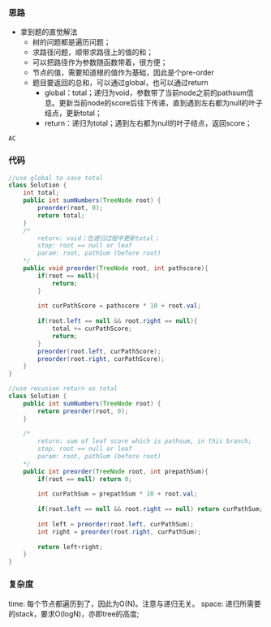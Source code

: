### 思路

- 拿到题的直觉解法
    - 树的问题都是遍历问题；
    - 求路径问题，顺带求路径上的值的和；
    - 可以把路径作为参数随函数带着，很方便；
    - 节点的值，需要知道根的值作为基础，因此是个pre-order
    - 题目要返回的总和，可以通过global，也可以通过return
        - global：total；递归为void，参数带了当前node之前的pathsum信息。更新当前node的score后往下传递，直到遇到左右都为null的叶子结点，更新total；
        - return：递归为total；遇到左右都为null的叶子结点，返回score；

`AC`

### 代码
```java
//use global to save total
class Solution {
    int total;
    public int sumNumbers(TreeNode root) {
        preorder(root, 0);
        return total;
    }
    /*
        return: void；在递归过程中更新total；
        stop: root == null or leaf
        param: root, pathSum (before root)
    */
    public void preorder(TreeNode root, int pathscore){
        if(root == null){
            return;
        }
        
        int curPathScore = pathscore * 10 + root.val;
        
        if(root.left == null && root.right == null){
            total += curPathScore;
            return;
        }
        preorder(root.left, curPathScore);
        preorder(root.right, curPathScore);
    }
}

//use recusion return as total
class Solution {
    public int sumNumbers(TreeNode root) {
        return preorder(root, 0);
    }
    
    /*
        return: sum of leaf score which is pathsum, in this branch;
        stop: root == null or leaf
        param: root, pathSum (before root)
    */
    public int preorder(TreeNode root, int prepathSum){
        if(root == null) return 0;
        
        int curPathSum = prepathSum * 10 + root.val;
        
        if(root.left == null && root.right == null) return curPathSum;
        
        int left = preorder(root.left, curPathSum);
        int right = preorder(root.right, curPathSum);
        
        return left+right;
    }
}
```

### 复杂度

time: 每个节点都遍历到了，因此为O(N)。注意与递归无关。
space: 递归所需要的stack，要求O(logN)，亦即tree的高度;